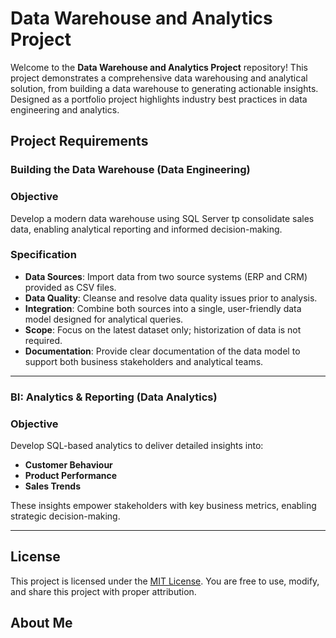 # Data Warehouse and Analytics Project

Welcome to the **Data Warehouse and Analytics Project** repository!
This project demonstrates a comprehensive data warehousing and analytical solution, from building a data warehouse to generating actionable insights. Designed as a portfolio project highlights industry best practices in data engineering and analytics.


## Project Requirements

### Building the Data Warehouse (Data Engineering)

### Objective
Develop a modern data warehouse using SQL Server tp consolidate sales data, enabling analytical reporting and informed decision-making.

### Specification
- **Data Sources**: Import data from two source systems (ERP and CRM) provided as CSV files.
- **Data Quality**: Cleanse and resolve data quality issues prior to analysis.
- **Integration**: Combine both sources into a single, user-friendly data model designed for analytical queries.
- **Scope**: Focus on the latest dataset only; historization of data is not required.
- **Documentation**: Provide clear documentation of the data model to support both business stakeholders and analytical teams.

---

### BI: Analytics & Reporting (Data Analytics)

### Objective
Develop SQL-based analytics to deliver detailed insights into:
- **Customer Behaviour**
- **Product Performance**
- **Sales Trends**

These insights empower stakeholders with key business metrics, enabling strategic decision-making.

---

## License

This project is licensed under the [MIT License](LICENSE). You are free to use, modify, and share this project with proper attribution.

## About Me

